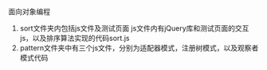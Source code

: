 面向对象编程
1. sort文件夹内包括js文件及测试页面
   js文件内有jQuery库和测试页面的交互js，以及排序算法实现的代码sort.js
2. pattern文件夹中有三个js文件，分别为适配器模式，注册树模式，以及观察者模式代码
